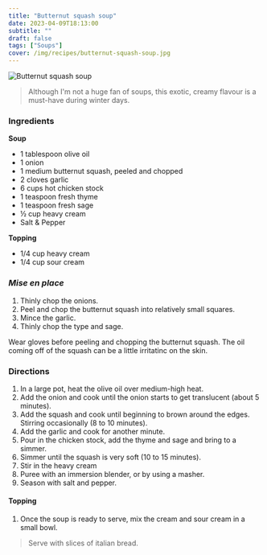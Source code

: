 ```yaml
---
title: "Butternut squash soup"
date: 2023-04-09T18:13:00
subtitle: ""
draft: false
tags: ["Soups"]
cover: /img/recipes/butternut-squash-soup.jpg
---
```


<div class="my-flexbox row-collapse center basic-gap" >
  <div>
    <img src="/img/recipes/butternut-squash-soup.jpg" alt="Butternut squash soup" class="cover-img">
  </div>
  <div>
    <blockquote>
      Although I'm not a huge fan of soups, this exotic, creamy flavour is a must-have during winter days.
    </blockquote>
  </div>
</div>

### Ingredients

**Soup**

- 1 tablespoon olive oil
- 1 onion 
- 1 medium butternut squash, peeled and chopped 
- 2 cloves garlic
- 6 cups hot chicken stock 
- 1 teaspoon fresh thyme 
- 1 teaspoon fresh sage 
- ½ cup heavy cream 
- Salt & Pepper

**Topping**

- 1/4 cup heavy cream
- 1/4 cup sour cream 

### _Mise en place_

1. Thinly chop the onions.
2. Peel and chop the butternut squash into relatively small squares.
3. Mince the garlic.
4. Thinly chop the type and sage.

<div class="warning">Wear gloves before peeling and chopping the butternut squash. The oil coming off of the squash can be a little irritatinc on the skin.</div>

### Directions

1. In a large pot, heat the olive oil over medium-high heat.
2. Add the onion and cook until the onion starts to get translucent (about 5 minutes).
3. Add the squash and cook until beginning to brown around the edges. Stirring occasionally (8 to 10 minutes).
4. Add the garlic and cook for another minute.
5. Pour in the chicken stock, add the thyme and sage and bring to a simmer.
6. Simmer until the squash is very soft (10 to 15 minutes).
7. Stir in the heavy cream
8. Puree with an immersion blender, or by using a masher.
9. Season with salt and pepper.

#### Topping

1. Once the soup is ready to serve, mix the cream and sour cream in a small bowl.

> Serve with slices of italian bread.